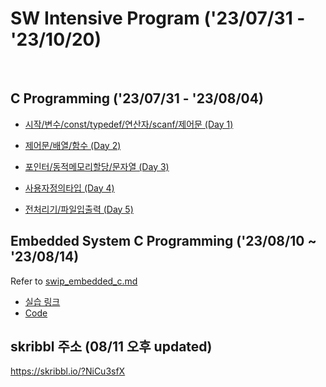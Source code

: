 # SW Intensive Program ('23/07/31 - '23/10/20)
<br>

## C Programming ('23/07/31 - '23/08/04)
- [시작/변수/const/typedef/연산자/scanf/제어문 (Day 1)](https://github.com/wew97/HMC_SWIP/tree/main/swip_c_230731)

- [제어문/배열/함수 (Day 2)](https://github.com/wew97/HMC_SWIP/tree/main/swip_c_230801)

- [포인터/동적메모리할당/문자열 (Day 3)](https://github.com/wew97/HMC_SWIP/tree/main/swip_c_230802)

- [사용자정의타입 (Day 4)](https://github.com/wew97/HMC_SWIP/tree/main/swip_c_230803)

- [전처리기/파일입출력 (Day 5)](https://github.com/wew97/HMC_SWIP/tree/main/swip_c_230804)

## Embedded System C Programming ('23/08/10 ~ '23/08/14)

Refer to [swip_embedded_c.md](./swip_embedded_c.md)
- [실습 링크](https://drive.google.com/drive/folders/1MJMIj6ZnjHLNdF-J_YQzzrAuZomUoO9y)
- [Code](https://github.com/wew97/HMC_SWIP/tree/main/swip_embedded_c_code)

## skribbl 주소 (08/11 오후 updated)
https://skribbl.io/?NiCu3sfX